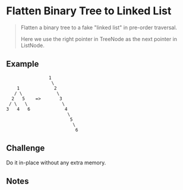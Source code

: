 # Flatten Binary Tree to Linked List

> Flatten a binary tree to a fake "linked list" in pre-order traversal.
>
> Here we use the right pointer in TreeNode as the next pointer in ListNode.

## Example

```
                1
                 \
    1             2
   / \             \
  2   5    =>       3
 / \   \             \
3   4   6             4
                       \
                        5
                         \
                          6

```

## Challenge

Do it in-place without any extra memory.

## Notes
